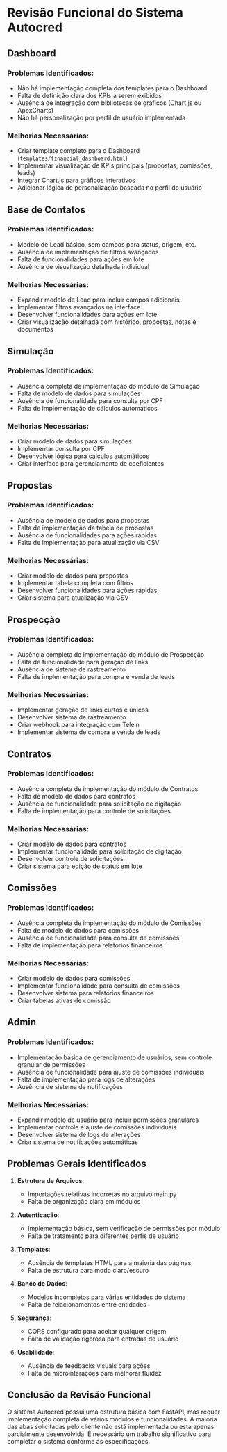 # Revisão Funcional do Sistema Autocred

## Dashboard

### Problemas Identificados:
- Não há implementação completa dos templates para o Dashboard
- Falta de definição clara dos KPIs a serem exibidos
- Ausência de integração com bibliotecas de gráficos (Chart.js ou ApexCharts)
- Não há personalização por perfil de usuário implementada

### Melhorias Necessárias:
- Criar template completo para o Dashboard (`templates/financial_dashboard.html`)
- Implementar visualização de KPIs principais (propostas, comissões, leads)
- Integrar Chart.js para gráficos interativos
- Adicionar lógica de personalização baseada no perfil do usuário

## Base de Contatos

### Problemas Identificados:
- Modelo de Lead básico, sem campos para status, origem, etc.
- Ausência de implementação de filtros avançados
- Falta de funcionalidades para ações em lote
- Ausência de visualização detalhada individual

### Melhorias Necessárias:
- Expandir modelo de Lead para incluir campos adicionais
- Implementar filtros avançados na interface
- Desenvolver funcionalidades para ações em lote
- Criar visualização detalhada com histórico, propostas, notas e documentos

## Simulação

### Problemas Identificados:
- Ausência completa de implementação do módulo de Simulação
- Falta de modelo de dados para simulações
- Ausência de funcionalidade para consulta por CPF
- Falta de implementação de cálculos automáticos

### Melhorias Necessárias:
- Criar modelo de dados para simulações
- Implementar consulta por CPF
- Desenvolver lógica para cálculos automáticos
- Criar interface para gerenciamento de coeficientes

## Propostas

### Problemas Identificados:
- Ausência de modelo de dados para propostas
- Falta de implementação da tabela de propostas
- Ausência de funcionalidades para ações rápidas
- Falta de implementação para atualização via CSV

### Melhorias Necessárias:
- Criar modelo de dados para propostas
- Implementar tabela completa com filtros
- Desenvolver funcionalidades para ações rápidas
- Criar sistema para atualização via CSV

## Prospecção

### Problemas Identificados:
- Ausência completa de implementação do módulo de Prospecção
- Falta de funcionalidade para geração de links
- Ausência de sistema de rastreamento
- Falta de implementação para compra e venda de leads

### Melhorias Necessárias:
- Implementar geração de links curtos e únicos
- Desenvolver sistema de rastreamento
- Criar webhook para integração com Telein
- Implementar sistema de compra e venda de leads

## Contratos

### Problemas Identificados:
- Ausência completa de implementação do módulo de Contratos
- Falta de modelo de dados para contratos
- Ausência de funcionalidade para solicitação de digitação
- Falta de implementação para controle de solicitações

### Melhorias Necessárias:
- Criar modelo de dados para contratos
- Implementar funcionalidade para solicitação de digitação
- Desenvolver controle de solicitações
- Criar sistema para edição de status em lote

## Comissões

### Problemas Identificados:
- Ausência completa de implementação do módulo de Comissões
- Falta de modelo de dados para comissões
- Ausência de funcionalidade para consulta de comissões
- Falta de implementação para relatórios financeiros

### Melhorias Necessárias:
- Criar modelo de dados para comissões
- Implementar funcionalidade para consulta de comissões
- Desenvolver sistema para relatórios financeiros
- Criar tabelas ativas de comissão

## Admin

### Problemas Identificados:
- Implementação básica de gerenciamento de usuários, sem controle granular de permissões
- Ausência de funcionalidade para ajuste de comissões individuais
- Falta de implementação para logs de alterações
- Ausência de sistema de notificações

### Melhorias Necessárias:
- Expandir modelo de usuário para incluir permissões granulares
- Implementar controle e ajuste de comissões individuais
- Desenvolver sistema de logs de alterações
- Criar sistema de notificações automáticas

## Problemas Gerais Identificados

1. **Estrutura de Arquivos**:
   - Importações relativas incorretas no arquivo main.py
   - Falta de organização clara em módulos

2. **Autenticação**:
   - Implementação básica, sem verificação de permissões por módulo
   - Falta de tratamento para diferentes perfis de usuário

3. **Templates**:
   - Ausência de templates HTML para a maioria das páginas
   - Falta de estrutura para modo claro/escuro

4. **Banco de Dados**:
   - Modelos incompletos para várias entidades do sistema
   - Falta de relacionamentos entre entidades

5. **Segurança**:
   - CORS configurado para aceitar qualquer origem
   - Falta de validação rigorosa para entradas de usuário

6. **Usabilidade**:
   - Ausência de feedbacks visuais para ações
   - Falta de microinterações para melhorar fluidez

## Conclusão da Revisão Funcional

O sistema Autocred possui uma estrutura básica com FastAPI, mas requer implementação completa de vários módulos e funcionalidades. A maioria das abas solicitadas pelo cliente não está implementada ou está apenas parcialmente desenvolvida. É necessário um trabalho significativo para completar o sistema conforme as especificações.
